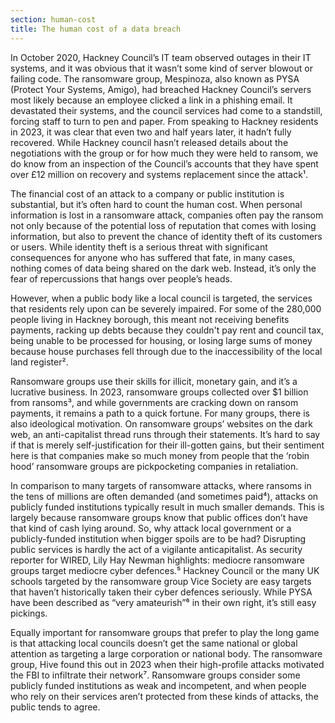 ```yaml
---
section: human-cost
title: The human cost of a data breach
---
```

In October 2020, Hackney Council’s IT team observed outages in their IT systems, and it was obvious that it wasn’t some kind of server blowout or failing code. The ransomware group, Mespinoza, also known as PYSA (Protect Your Systems, Amigo), had breached Hackney Council’s servers most likely because an employee clicked a link in a phishing email. It devastated their systems, and the council services had come to a standstill, forcing staff to turn to pen and paper. From speaking to Hackney residents in 2023, it was clear that even two and half years later, it hadn’t fully recovered. While Hackney council hasn’t released details about the negotiations with the group or for how much they were held to ransom, we do know from an inspection of the Council’s accounts that they have spent over £12 million on recovery and systems replacement since the attack¹.

The financial cost of an attack to a company or public institution is substantial, but it’s often hard to count the human cost. When personal information is lost in a ransomware attack, companies often pay the ransom not only because of the potential loss of reputation that comes with losing information, but also to prevent the chance of identity theft of its customers or users. While identity theft is a serious threat with significant consequences for anyone who has suffered that fate, in many cases, nothing comes of data being shared on the dark web. Instead, it’s only the fear of repercussions that hangs over people’s heads. 

However, when a public body like a local council is targeted, the services that residents rely upon can be severely impaired. For some of the 280,000 people living in Hackney borough, this meant not receiving benefits payments, racking up debts because they couldn't pay rent and council tax, being unable to be processed for housing, or losing large sums of money because house purchases fell through due to the inaccessibility of the local land register².

Ransomware groups use their skills for illicit, monetary gain, and it’s a lucrative business. In 2023, ransomware groups collected over $1 billion from ransoms³, and while governments are cracking down on ransom payments, it remains a path to a quick fortune. For many groups, there is also ideological motivation. On ransomware groups’ websites on the dark web, an anti-capitalist thread runs through their statements. It’s hard to say if that is merely self-justification for their ill-gotten gains, but their sentiment here is that companies make so much money from people that the ‘robin hood’ ransomware groups are pickpocketing companies in retaliation.

In comparison to many targets of ransomware attacks, where ransoms in the tens of millions are often demanded (and sometimes paid⁴), attacks on publicly funded institutions typically result in much smaller demands. This is largely because ransomware groups know that public offices don’t have that kind of cash lying around. So, why attack local government or a publicly-funded institution when bigger spoils are to be had? Disrupting public services is hardly the act of a vigilante anticapitalist. As security reporter for WIRED, Lily Hay Newman highlights: mediocre ransomware groups target mediocre cyber defences.⁵ Hackney Council or the many UK schools targeted by the ransomware group Vice Society are easy targets that haven’t historically taken their cyber defences seriously. While PYSA have been described as “very amateurish”⁶ in their own right, it’s still easy pickings.

Equally important for ransomware groups that prefer to play the long game is that attacking local councils doesn’t get the same national or global attention as targeting a large corporation or national body. The ransomware group, Hive found this out in 2023 when their high-profile attacks motivated the FBI to infiltrate their network⁷. Ransomware groups consider some publicly funded institutions as weak and incompetent, and when people who rely on their services aren’t protected from these kinds of attacks, the public tends to agree.

